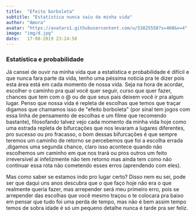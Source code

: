 ```yaml
---
title:  "Efeito borboleta"
subtitle: "Estatística nunca saiu da minha vida"
author: "Amora"
avatar: "https://avatars1.githubusercontent.com/u/53825558?s=460&v=4"
image: "img/d.jpg"
date:   17-08-2019 23:24:50
---
```


### Estatística e probabilidade 
Já cansei de ouvir na minha vida que a estatística e probabilidade é difícil e que nunca fara parte da vida, tenho uma péssima noticia pra te dizer pois esta área está em cada momento de nossa vida. Seja na hora de acordar, escolher o caminho pra qual você quer seguir, curso que quer fazer, chances que tem com o @ ou de que seus pais deixem você ir pra algum lugar. Penso que nossa vida é repleta de escolhas que temos que traçar digamos que chamamos isso de "efeito borboleta" (por sinal tem jogos com essa linha de pensamento de escolhas e um filme que recomendo bastante), filosofando talvez vejo cada momento da minha vida hoje como uma estrada repleta de bifurcações que nos levaram a lugares diferentes, pro  sucesso ou pro fracasso, o bom dessas bifurcações é que sempre teremos um caminho de retorno se percebemos que foi a escolha errada ,digamos uma segunda chance, claro isso acontece quando não escolhemos um caminho em que nos trará ou pros outros um feito irreversível ai infelizmente não tem retorno mas ainda tem como não continuar essa rota não cometendo esses erros (aprendendo com eles).

Mas como saber se estamos indo pro lugar certo? Disso nem eu sei, pode ser que daqui uns anos descubra que o que faço hoje não era o que realmente queria fazer, mas arrepender será meu primeiro erro, pois se arrepender das escolhas que você mesmo traçou o te colocara pra baixo em pensar que  tudo foi uma perda de tempo, mas não é bem assim tempo temos de sobra idade é só um pequeno detalhe nunca é tarde pra ser feliz. 
